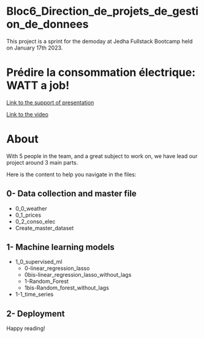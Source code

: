# Bloc6_Direction_de_projets_de_gestion_de_donnees
This project is a sprint for the demoday at Jedha Fullstack Bootcamp held on January 17th 2023.

# Prédire la consommation électrique: WATT a job!
[Link to the support of presentation](https://docs.google.com/presentation/d/1V10sNomsMMYLlvwJbftaKjHNslNxmAU7R3Xtqs5fT3c/edit#slide=id.ga5178bf3d4_2_0)

[Link to the video](https://youtu.be/cRNy1-rTXYg?t=2917)

# About
With 5 people in the team, and a great subject to work on, we have lead our project around 3 main parts.

Here is the content to help you navigate in the files:

## 0- Data collection and master file
- 0_0_weather
- 0_1_prices
- 0_2_conso_elec
- Create_master_dataset

## 1- Machine learning models
- 1_0_supervised_ml
  - 0-linear_regression_lasso
  - 0bis-linear_regression_lasso_without_lags
  - 1-Random_Forest
  - 1bis-Random_forest_without_lags
- 1-1_time_series
## 2- Deployment


Happy reading!
